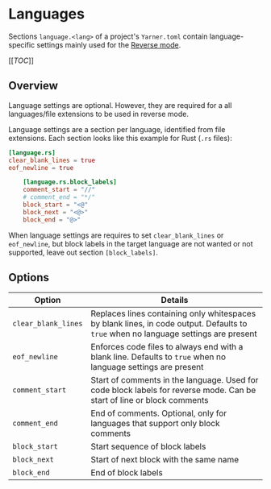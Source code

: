 # Languages

Sections `language.<lang>` of a project's `Yarner.toml` contain language-specific settings mainly used for the [Reverse mode](./reverse-mode.md).

[[_TOC_]]

## Overview

Language settings are optional. However, they are required for a all languages/file extensions to be used in reverse mode.

Language settings are a section per language, identified from file extensions. Each section looks like this example for Rust (`.rs` files):

```toml
[language.rs]
clear_blank_lines = true
eof_newline = true

    [language.rs.block_labels]
    comment_start = "//"
    # comment_end = "*/"
    block_start = "<@"
    block_next = "<@>"
    block_end = "@>"
```

When language settings are requires to set `clear_blank_lines` or `eof_newline`,
but block labels in the target language are not wanted or not supported, leave out section `[block_labels]`.

## Options

| Option              | Details                                                                                                                             |
| ------------------- | ----------------------------------------------------------------------------------------------------------------------------------- |
| `clear_blank_lines` | Replaces lines containing only whitespaces by blank lines, in code output. Defaults to `true` when no language settings are present |
| `eof_newline`       | Enforces code files to always end with a blank line. Defaults to `true` when no language settings are present                       |
| `comment_start`     | Start of comments in the language. Used for code block labels for reverse mode. Can be start of line or block comments              |
| `comment_end`       | End of comments. Optional, only for languages that support only block comments                                                      |
| `block_start`       | Start sequence of block labels                                                                                                      |
| `block_next`        | Start of next block with the same name                                                                                              |
| `block_end`         | End of block labels                                                                                                                 |
